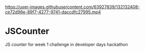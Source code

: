 

https://user-images.githubusercontent.com/63927839/132132408-ce72d96e-89f7-4277-9741-daccdfc27995.mp4




# JSCounter
JS counter for week 1 challenge in developer days hackathon
